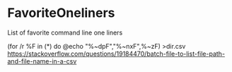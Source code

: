 # FavoriteOneliners
 List of favorite command line one liners

(for /r %F in (*) do @echo "%~dpF","%~nxF",%~zF) >dir.csv
https://stackoverflow.com/questions/19184470/batch-file-to-list-file-path-and-file-name-in-a-csv
